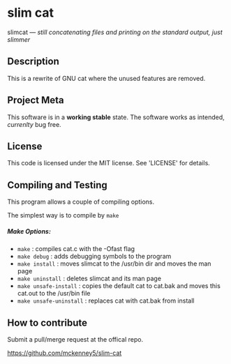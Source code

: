slim cat
==========
slimcat — _still concatenating files and printing on the standard output, just slimmer_

## Description
This is a rewrite of GNU cat where the unused features are removed.

## Project Meta
This software is in a **working stable** state.
The software works as intended, _currenlty_ bug free.

## License
This code is licensed under the MIT license. See 'LICENSE' for details. 

## Compiling and Testing
This program allows a couple of compiling options.

The simplest way is to compile by `make`

##### Make Options:
* `make`		    : compiles cat.c with the -Ofast flag
* `make debug`		    : adds debugging symbols to the program
* `make install`            : moves slimcat to the /usr/bin dir and moves the man page
* `make uninstall`          : deletes slimcat and its man page
* `make unsafe-install`	    : copies the default cat to cat.bak and moves this cat.out to the /usr/bin file
* `make unsafe-uninstall`    : replaces cat with cat.bak from install

## How to contribute
Submit a pull/merge request at the offical repo.

<https://github.com/mckenney5/slim-cat>

